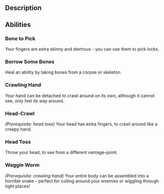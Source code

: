 ## Description

## Abilities
### Bone to Pick
Your fingers are extra skinny and dextrous - you can use them to pick locks.

### Borrow Some Bones
Heal an ability by taking bones from a corpse or skeleton.

### Crawling Hand
Your hand can be detached to crawl around on its own,
although it cannot see, only feel its way around.

### Head-Crawl
_(Prerequisite: head toss)_
Your head has extra fingers, to crawl around like a creepy hand.

### Head Toss
Throw your head, to see from a different vantage-point.

### Waggle Worm
_(Prerequisite: crawling hand)_
Your entire body can be assembled into a horrible snake -
perfect for coiling around your enemies or wiggling through tight places!
